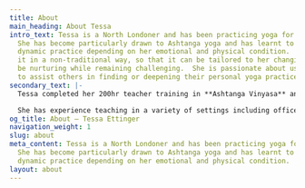 ```yaml
---
title: About
main_heading: About Tessa
intro_text: Tessa is a North Londoner and has been practicing yoga for many years.
  She has become particularly drawn to Ashtanga yoga and has learnt to adapt this
  dynamic practice depending on her emotional and physical condition.  She approaches
  it in a non-traditional way, so that it can be tailored to her changing needs and
  be nurturing while remaining challenging.  She is passionate about using this approach
  to assist others in finding or deepening their personal yoga practice and approach.
secondary_text: |-
  Tessa completed her 200hr teacher training in **Ashtanga Vinyasa** and **Rocket yoga** in June 2014 and has since undertaken further advanced trainings in Yin & Yang yoga, practical anatomy & adjustments, yoga for addictions and from April 2017 Mandala Vinyasa.  This equips her to teach the more energetic styles of Ashtanga, Vinyasa and Rocket yoga, together with some restorative postures.

  She has experience teaching in a variety of settings including offices, prison, studios and gyms. She teaches several public yoga classes in various Virgin Active gyms around London, where she additionally teaches AntiGravity Yoga, a form of aerial yoga and fitness. She particularly enjoys teaching private yoga lessons of all levels in Crouch End, North London.
og_title: About — Tessa Ettinger
navigation_weight: 1
slug: about
meta_content: Tessa is a North Londoner and has been practicing yoga for many years.
  She has become particularly drawn to Ashtanga yoga and has learnt to adapt this
  dynamic practice depending on her emotional and physical condition.
layout: about
---
```

